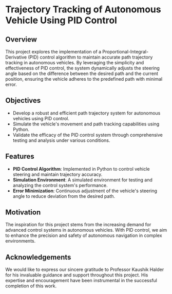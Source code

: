 # Trajectory Tracking of Autonomous Vehicle Using PID Control

## Overview
This project explores the implementation of a Proportional-Integral-Derivative (PID) control algorithm to maintain accurate path trajectory tracking in autonomous vehicles. By leveraging the simplicity and effectiveness of PID control, the system dynamically adjusts the steering angle based on the difference between the desired path and the current position, ensuring the vehicle adheres to the predefined path with minimal error.

## Objectives
- Develop a robust and efficient path trajectory system for autonomous vehicles using PID control.
- Simulate the vehicle's movement and path tracking capabilities using Python.
- Validate the efficacy of the PID control system through comprehensive testing and analysis under various conditions.

## Features
- **PID Control Algorithm**: Implemented in Python to control vehicle steering and maintain trajectory accuracy.
- **Simulation Environment**: A simulated environment for testing and analyzing the control system's performance.
- **Error Minimization**: Continuous adjustment of the vehicle's steering angle to reduce deviation from the desired path.

## Motivation
The inspiration for this project stems from the increasing demand for advanced control systems in autonomous vehicles. With PID control, we aim to enhance the precision and safety of autonomous navigation in complex environments.

## Acknowledgements
We would like to express our sincere gratitude to Professor Kaushik Halder for his invaluable guidance and support throughout this project. His expertise and encouragement have been instrumental in the successful completion of this work.
